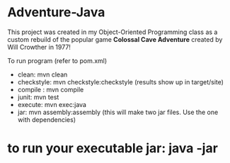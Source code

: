 # Adventure-Java

This project was created in my Object-Oriented Programming class as a custom rebuild of the popular game **Colossal Cave Adventure** created by Will Crowther in 1977!

To run program (refer to pom.xml)

- clean:  mvn clean
- checkstyle: mvn checkstyle:checkstyle  (results show up in target/site)
- compile : mvn compile
- junit: mvn test
- execute: mvn exec:java
- jar: mvn assembly:assembly
 (this will make two jar files.  Use the one with dependencies)
# to run your executable jar: java -jar <pathtoexecutablejarwithdependencies> <flags>
